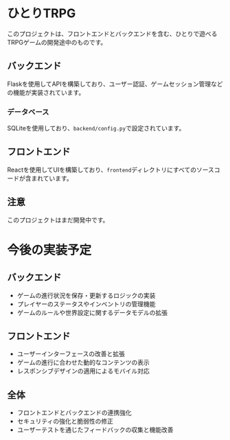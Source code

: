 # ひとりTRPG

このプロジェクトは、フロントエンドとバックエンドを含む、ひとりで遊べるTRPGゲームの開発途中のものです。

## バックエンド

Flaskを使用してAPIを構築しており、ユーザー認証、ゲームセッション管理などの機能が実装されています。

### データベース

SQLiteを使用しており、`backend/config.py`で設定されています。

## フロントエンド

Reactを使用してUIを構築しており、`frontend`ディレクトリにすべてのソースコードが含まれています。


## 注意

このプロジェクトはまだ開発中です。

# 今後の実装予定

## バックエンド

- ゲームの進行状況を保存・更新するロジックの実装
- プレイヤーのステータスやインベントリの管理機能
- ゲームのルールや世界設定に関するデータモデルの拡張

## フロントエンド

- ユーザーインターフェースの改善と拡張
- ゲームの進行に合わせた動的なコンテンツの表示
- レスポンシブデザインの適用によるモバイル対応

## 全体

- フロントエンドとバックエンドの連携強化
- セキュリティの強化と脆弱性の修正
- ユーザーテストを通じたフィードバックの収集と機能改善